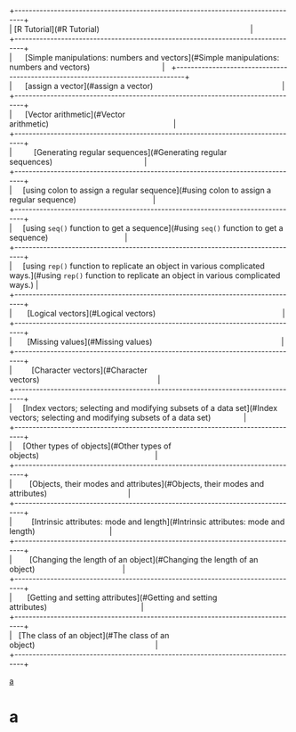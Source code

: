 \+--------------------------------------------------------------------------------\+  
|&nbsp;[R Tutorial](#R Tutorial)&nbsp;&nbsp;&nbsp;&nbsp;&nbsp;&nbsp;&nbsp;&nbsp;&nbsp;&nbsp;&nbsp;&nbsp;&nbsp;&nbsp;&nbsp;&nbsp;&nbsp;&nbsp;&nbsp;&nbsp;&nbsp;&nbsp;&nbsp;&nbsp;&nbsp;&nbsp;&nbsp;&nbsp;&nbsp;&nbsp;&nbsp;&nbsp;&nbsp;&nbsp;&nbsp;&nbsp;&nbsp;&nbsp;&nbsp;&nbsp;&nbsp;&nbsp;&nbsp;&nbsp;&nbsp;&nbsp;&nbsp;&nbsp;&nbsp;&nbsp;&nbsp;&nbsp;&nbsp;&nbsp;&nbsp;&nbsp;&nbsp;&nbsp;&nbsp;&nbsp;&nbsp;&nbsp;&nbsp;&nbsp;&nbsp;&nbsp;&nbsp;&nbsp;&nbsp;|  
\+--------------------------------------------------------------------------------\+  
|&nbsp;&nbsp;&nbsp;&nbsp;&nbsp;&nbsp;[Simple manipulations: numbers and vectors](#Simple manipulations: numbers and vectors)&nbsp;&nbsp;&nbsp;&nbsp;&nbsp;&nbsp;&nbsp;&nbsp;&nbsp;&nbsp;&nbsp;&nbsp;&nbsp;&nbsp;&nbsp;&nbsp;&nbsp;&nbsp;&nbsp;&nbsp;&nbsp;&nbsp;&nbsp;&nbsp;&nbsp;&nbsp;&nbsp;&nbsp;&nbsp;&nbsp;&nbsp;&nbsp;&nbsp;|  
\+--------------------------------------------------------------------------------\+  
|&nbsp;&nbsp;&nbsp;&nbsp;&nbsp;&nbsp;[assign a vector](#assign a vector)&nbsp;&nbsp;&nbsp;&nbsp;&nbsp;&nbsp;&nbsp;&nbsp;&nbsp;&nbsp;&nbsp;&nbsp;&nbsp;&nbsp;&nbsp;&nbsp;&nbsp;&nbsp;&nbsp;&nbsp;&nbsp;&nbsp;&nbsp;&nbsp;&nbsp;&nbsp;&nbsp;&nbsp;&nbsp;&nbsp;&nbsp;&nbsp;&nbsp;&nbsp;&nbsp;&nbsp;&nbsp;&nbsp;&nbsp;&nbsp;&nbsp;&nbsp;&nbsp;&nbsp;&nbsp;&nbsp;&nbsp;&nbsp;&nbsp;&nbsp;&nbsp;&nbsp;&nbsp;&nbsp;&nbsp;&nbsp;&nbsp;&nbsp;&nbsp;|  
\+--------------------------------------------------------------------------------\+  
|&nbsp;&nbsp;&nbsp;&nbsp;&nbsp;&nbsp;[Vector arithmetic](#Vector arithmetic)&nbsp;&nbsp;&nbsp;&nbsp;&nbsp;&nbsp;&nbsp;&nbsp;&nbsp;&nbsp;&nbsp;&nbsp;&nbsp;&nbsp;&nbsp;&nbsp;&nbsp;&nbsp;&nbsp;&nbsp;&nbsp;&nbsp;&nbsp;&nbsp;&nbsp;&nbsp;&nbsp;&nbsp;&nbsp;&nbsp;&nbsp;&nbsp;&nbsp;&nbsp;&nbsp;&nbsp;&nbsp;&nbsp;&nbsp;&nbsp;&nbsp;&nbsp;&nbsp;&nbsp;&nbsp;&nbsp;&nbsp;&nbsp;&nbsp;&nbsp;&nbsp;&nbsp;&nbsp;&nbsp;&nbsp;&nbsp;&nbsp;|  
\+--------------------------------------------------------------------------------\+  
|&nbsp;&nbsp;&nbsp;&nbsp;&nbsp;&nbsp;&nbsp;&nbsp;&nbsp;&nbsp;[Generating regular sequences](#Generating regular sequences)&nbsp;&nbsp;&nbsp;&nbsp;&nbsp;&nbsp;&nbsp;&nbsp;&nbsp;&nbsp;&nbsp;&nbsp;&nbsp;&nbsp;&nbsp;&nbsp;&nbsp;&nbsp;&nbsp;&nbsp;&nbsp;&nbsp;&nbsp;&nbsp;&nbsp;&nbsp;&nbsp;&nbsp;&nbsp;&nbsp;&nbsp;&nbsp;&nbsp;&nbsp;&nbsp;&nbsp;&nbsp;&nbsp;&nbsp;&nbsp;&nbsp;&nbsp;|  
\+--------------------------------------------------------------------------------\+  
|&nbsp;&nbsp;&nbsp;&nbsp;&nbsp;[using colon to assign a regular sequence](#using colon to assign a regular sequence)&nbsp;&nbsp;&nbsp;&nbsp;&nbsp;&nbsp;&nbsp;&nbsp;&nbsp;&nbsp;&nbsp;&nbsp;&nbsp;&nbsp;&nbsp;&nbsp;&nbsp;&nbsp;&nbsp;&nbsp;&nbsp;&nbsp;&nbsp;&nbsp;&nbsp;&nbsp;&nbsp;&nbsp;&nbsp;&nbsp;&nbsp;&nbsp;&nbsp;&nbsp;&nbsp;|  
\+--------------------------------------------------------------------------------\+  
|&nbsp;&nbsp;&nbsp;&nbsp;&nbsp;[using `seq()` function to get a sequence](#using `seq()` function to get a sequence)&nbsp;&nbsp;&nbsp;&nbsp;&nbsp;&nbsp;&nbsp;&nbsp;&nbsp;&nbsp;&nbsp;&nbsp;&nbsp;&nbsp;&nbsp;&nbsp;&nbsp;&nbsp;&nbsp;&nbsp;&nbsp;&nbsp;&nbsp;&nbsp;&nbsp;&nbsp;&nbsp;&nbsp;&nbsp;&nbsp;&nbsp;&nbsp;&nbsp;&nbsp;&nbsp;|  
\+--------------------------------------------------------------------------------\+  
|&nbsp;&nbsp;&nbsp;&nbsp;&nbsp;[using `rep()` function to replicate an object in various complicated ways.](#using `rep()` function to replicate an object in various complicated ways.)&nbsp;|  
\+--------------------------------------------------------------------------------\+  
|&nbsp;&nbsp;&nbsp;&nbsp;&nbsp;&nbsp;&nbsp;[Logical vectors](#Logical vectors)&nbsp;&nbsp;&nbsp;&nbsp;&nbsp;&nbsp;&nbsp;&nbsp;&nbsp;&nbsp;&nbsp;&nbsp;&nbsp;&nbsp;&nbsp;&nbsp;&nbsp;&nbsp;&nbsp;&nbsp;&nbsp;&nbsp;&nbsp;&nbsp;&nbsp;&nbsp;&nbsp;&nbsp;&nbsp;&nbsp;&nbsp;&nbsp;&nbsp;&nbsp;&nbsp;&nbsp;&nbsp;&nbsp;&nbsp;&nbsp;&nbsp;&nbsp;&nbsp;&nbsp;&nbsp;&nbsp;&nbsp;&nbsp;&nbsp;&nbsp;&nbsp;&nbsp;&nbsp;&nbsp;&nbsp;&nbsp;&nbsp;&nbsp;|  
\+--------------------------------------------------------------------------------\+  
|&nbsp;&nbsp;&nbsp;&nbsp;&nbsp;&nbsp;&nbsp;[Missing values](#Missing values)&nbsp;&nbsp;&nbsp;&nbsp;&nbsp;&nbsp;&nbsp;&nbsp;&nbsp;&nbsp;&nbsp;&nbsp;&nbsp;&nbsp;&nbsp;&nbsp;&nbsp;&nbsp;&nbsp;&nbsp;&nbsp;&nbsp;&nbsp;&nbsp;&nbsp;&nbsp;&nbsp;&nbsp;&nbsp;&nbsp;&nbsp;&nbsp;&nbsp;&nbsp;&nbsp;&nbsp;&nbsp;&nbsp;&nbsp;&nbsp;&nbsp;&nbsp;&nbsp;&nbsp;&nbsp;&nbsp;&nbsp;&nbsp;&nbsp;&nbsp;&nbsp;&nbsp;&nbsp;&nbsp;&nbsp;&nbsp;&nbsp;&nbsp;&nbsp;|  
\+--------------------------------------------------------------------------------\+  
|&nbsp;&nbsp;&nbsp;&nbsp;&nbsp;&nbsp;&nbsp;&nbsp;&nbsp;[Character vectors](#Character vectors)&nbsp;&nbsp;&nbsp;&nbsp;&nbsp;&nbsp;&nbsp;&nbsp;&nbsp;&nbsp;&nbsp;&nbsp;&nbsp;&nbsp;&nbsp;&nbsp;&nbsp;&nbsp;&nbsp;&nbsp;&nbsp;&nbsp;&nbsp;&nbsp;&nbsp;&nbsp;&nbsp;&nbsp;&nbsp;&nbsp;&nbsp;&nbsp;&nbsp;&nbsp;&nbsp;&nbsp;&nbsp;&nbsp;&nbsp;&nbsp;&nbsp;&nbsp;&nbsp;&nbsp;&nbsp;&nbsp;&nbsp;&nbsp;&nbsp;&nbsp;&nbsp;&nbsp;&nbsp;&nbsp;|  
\+--------------------------------------------------------------------------------\+  
|&nbsp;&nbsp;&nbsp;&nbsp;&nbsp;[Index vectors; selecting and modifying subsets of a data set](#Index vectors; selecting and modifying subsets of a data set)&nbsp;&nbsp;&nbsp;&nbsp;&nbsp;&nbsp;&nbsp;&nbsp;&nbsp;&nbsp;&nbsp;&nbsp;&nbsp;&nbsp;&nbsp;|  
\+--------------------------------------------------------------------------------\+  
|&nbsp;&nbsp;&nbsp;&nbsp;&nbsp;[Other types of objects](#Other types of objects)&nbsp;&nbsp;&nbsp;&nbsp;&nbsp;&nbsp;&nbsp;&nbsp;&nbsp;&nbsp;&nbsp;&nbsp;&nbsp;&nbsp;&nbsp;&nbsp;&nbsp;&nbsp;&nbsp;&nbsp;&nbsp;&nbsp;&nbsp;&nbsp;&nbsp;&nbsp;&nbsp;&nbsp;&nbsp;&nbsp;&nbsp;&nbsp;&nbsp;&nbsp;&nbsp;&nbsp;&nbsp;&nbsp;&nbsp;&nbsp;&nbsp;&nbsp;&nbsp;&nbsp;&nbsp;&nbsp;&nbsp;&nbsp;&nbsp;&nbsp;&nbsp;&nbsp;&nbsp;|  
\+--------------------------------------------------------------------------------\+  
|&nbsp;&nbsp;&nbsp;&nbsp;&nbsp;&nbsp;&nbsp;&nbsp;[Objects, their modes and attributes](#Objects, their modes and attributes)&nbsp;&nbsp;&nbsp;&nbsp;&nbsp;&nbsp;&nbsp;&nbsp;&nbsp;&nbsp;&nbsp;&nbsp;&nbsp;&nbsp;&nbsp;&nbsp;&nbsp;&nbsp;&nbsp;&nbsp;&nbsp;&nbsp;&nbsp;&nbsp;&nbsp;&nbsp;&nbsp;&nbsp;&nbsp;&nbsp;&nbsp;&nbsp;&nbsp;&nbsp;&nbsp;&nbsp;&nbsp;|  
\+--------------------------------------------------------------------------------\+  
|&nbsp;&nbsp;&nbsp;&nbsp;&nbsp;&nbsp;&nbsp;&nbsp;&nbsp;[Intrinsic attributes: mode and length](#Intrinsic attributes: mode and length)&nbsp;&nbsp;&nbsp;&nbsp;&nbsp;&nbsp;&nbsp;&nbsp;&nbsp;&nbsp;&nbsp;&nbsp;&nbsp;&nbsp;&nbsp;&nbsp;&nbsp;&nbsp;&nbsp;&nbsp;&nbsp;&nbsp;&nbsp;&nbsp;&nbsp;&nbsp;&nbsp;&nbsp;&nbsp;&nbsp;&nbsp;&nbsp;&nbsp;&nbsp;|  
\+--------------------------------------------------------------------------------\+  
|&nbsp;&nbsp;&nbsp;&nbsp;&nbsp;&nbsp;&nbsp;&nbsp;[Changing the length of an object](#Changing the length of an object)&nbsp;&nbsp;&nbsp;&nbsp;&nbsp;&nbsp;&nbsp;&nbsp;&nbsp;&nbsp;&nbsp;&nbsp;&nbsp;&nbsp;&nbsp;&nbsp;&nbsp;&nbsp;&nbsp;&nbsp;&nbsp;&nbsp;&nbsp;&nbsp;&nbsp;&nbsp;&nbsp;&nbsp;&nbsp;&nbsp;&nbsp;&nbsp;&nbsp;&nbsp;&nbsp;&nbsp;&nbsp;&nbsp;&nbsp;&nbsp;|  
\+--------------------------------------------------------------------------------\+  
|&nbsp;&nbsp;&nbsp;&nbsp;&nbsp;&nbsp;&nbsp;[Getting and setting attributes](#Getting and setting attributes)&nbsp;&nbsp;&nbsp;&nbsp;&nbsp;&nbsp;&nbsp;&nbsp;&nbsp;&nbsp;&nbsp;&nbsp;&nbsp;&nbsp;&nbsp;&nbsp;&nbsp;&nbsp;&nbsp;&nbsp;&nbsp;&nbsp;&nbsp;&nbsp;&nbsp;&nbsp;&nbsp;&nbsp;&nbsp;&nbsp;&nbsp;&nbsp;&nbsp;&nbsp;&nbsp;&nbsp;&nbsp;&nbsp;&nbsp;&nbsp;&nbsp;&nbsp;&nbsp;|  
\+--------------------------------------------------------------------------------\+  
|&nbsp;&nbsp;&nbsp;[The class of an object](#The class of an object)&nbsp;&nbsp;&nbsp;&nbsp;&nbsp;&nbsp;&nbsp;&nbsp;&nbsp;&nbsp;&nbsp;&nbsp;&nbsp;&nbsp;&nbsp;&nbsp;&nbsp;&nbsp;&nbsp;&nbsp;&nbsp;&nbsp;&nbsp;&nbsp;&nbsp;&nbsp;&nbsp;&nbsp;&nbsp;&nbsp;&nbsp;&nbsp;&nbsp;&nbsp;&nbsp;&nbsp;&nbsp;&nbsp;&nbsp;&nbsp;&nbsp;&nbsp;&nbsp;&nbsp;&nbsp;&nbsp;&nbsp;&nbsp;&nbsp;&nbsp;&nbsp;&nbsp;&nbsp;&nbsp;&nbsp;|  
\+--------------------------------------------------------------------------------\+ 

[a](#a)
# a
